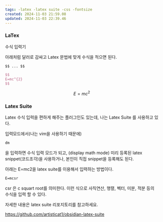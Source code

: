 ```yaml
---
tags: -latex -latex suite -css -fontsize
created: 2024-11-03 21:59.08
updated: 2024-11-03 22:39.46
---
```


### LaTex
수식 입력기

아래처럼 달러로 감싸고 Latex 문법에 맞게 수식을 적으면 된다.

```text
$$ ... $$
```

```latex
$$
E=mc^{2}
$$
```

$$
E=mc^{2}
$$


### Latex Suite
Latex 수식 입력을 편하게 해주는 플러그인도 있는데,
나는  Latex Suite 를 사용하고 있다.

입력모드에서(나는 vim을 사용하기 때문에) 
```txt
dm
```
을 입력하면 수식 입력 모드가 되고, (display math mode)
미리 등록된 latex snippet(코드조각)을 사용하거나, 본인이 직접 snippet을 등록해도 된다.

아래는 E=mc2을 latex suite를 이용해서 입력하는 방법이다.
```txt
E=mcsr
```
csr 은 c squart root를 의미한다.
이런 식으로 사칙연산, 행렬, 벡터, 미분, 적분 등의 수식을 입력 할 수 있다.

자세한 내용은 latex suite 리포지토리를 참고하세요.

https://github.com/artisticat1/obsidian-latex-suite
